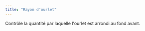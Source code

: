 ```yaml
---
title: "Rayon d'ourlet"
---
```


Contrôle la quantité par laquelle l'ourlet est arrondi au fond avant.




